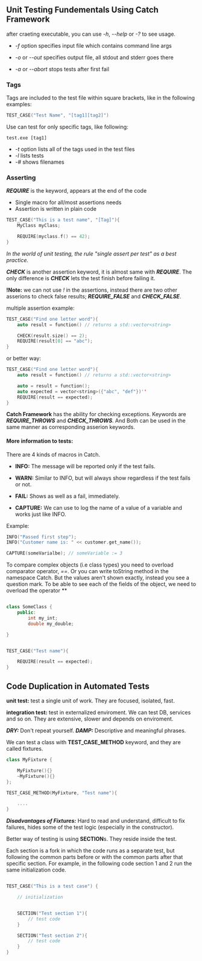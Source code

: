 ## Unit Testing Fundementals Using Catch Framework

after craeting executable, you can use *-h*, *--help* or *-?* to see usage.

- *-f* option specifies input file which contains command line args

- *-o* or *--out* specifies output file, all stdout and stderr goes there

- *-a* or *--abort* stops tests after first fail


### Tags

Tags are included to the test file within square brackets, like in the following examples:

```c++
TEST_CASE("Test Name", "[tag1][tag2]")
```

Use can test for only specific tags, like following:
```
test.exe [tag1]
```

- *-t* option lists all of the tags used in the test files
- *-l* lists tests
- *-#* shows filenames


### Asserting

***REQUIRE*** is the keyword, appears at the end of the code
- Single macro for all/most assertions needs
- Assertion is written in plain code

```c++
TEST_CASE("This is a test name", "[Tag]"){
	MyClass myClass;

	REQUIRE(myclass.f() == 42);
}
```


*In the world of unit testing, the rule "single assert per test" as a best practice.*

***CHECK*** is another assertion keyword, it is almost same with ***REQUIRE***. The only difference is ***CHECK*** lets the test finish before failing it.

**!Note:** we can not use *!* in the assertions, instead there are two other asserions to check false results; ***REQUIRE_FALSE*** and ***CHECK_FALSE***.


multiple assertion example:

```c++
TEST_CASE("Find one letter word"){
	auto result = function() // returns a std::vector<string>

	CHECK(result.size() == 2);
	REQUIRE(result[0] == "abc");
}
```

or better way:

```c++
TEST_CASE("Find one letter word"){
	auto result = function() // returns a std::vector<string>

	auto = result = function();
	auto expected = vector<string>({"abc", "def"})''
	REQUIRE(result == expected);
}
```

**Catch Framework** has the ability for checking exceptions. Keywords are ***REQUIRE_THROWS*** and ***CHECK_THROWS***. And Both can be used in the same manner as corresponding asserion keywords.


#### More information to tests:

There are 4 kinds of macros in Catch.

- **INFO:** The message will be reported only if the test fails.

- **WARN:** Similar to INFO, but will always show regardless if the test fails or not.

- **FAIL:** Shows as well as a fail, immediately.

- **CAPTURE:** We can use to log the name of a value of a variable and works just like INFO.


Example:
```c++
INFO("Passed first step");
INFO("Customer name is: " << customer.get_name());

CAPTURE(someVarialbe); // someVariable := 3
```

To compare complex objects (i.e class types) you need to overload comparator operator, *==*. Or you can write toString method in the namespace Catch. But the values aren't shown exactly, instead you see a question mark. To be able to see each of the fields of the object, we need to overload the operator **

```c++

class SomeClass {
	public:
		int my_int;
		double my_double;

}


TEST_CASE("Test name"){

	REQUIRE(result == expected);
}

```


## Code Duplication in Automated Tests

**unit test:** test a single unit of work. They are focused, isolated, fast.

**integration test:** test in externalized enviroment. We can test DB, services and so on. They are extensive, slower and depends on enviroment.


***DRY:*** Don't repeat yourself.
***DAMP:*** Descriptive and meaningful phrases.


We can test a class with **TEST_CASE_METHOD** keyword, and they are called fixtures.

```c++
class MyFixture {

	MyFixture(){}
	~MyFixture(){}
};

TEST_CASE_METHOD(MyFixture, "Test name"){

	....
}
```


***Disadvantages of Fixtures:*** Hard to read and understand, difficult to fix failures, hides some of the test logic (especially in the constructor).


Better way of testing is using **SECTION**s. They reside inside the test.

Each section is a fork in which the code runs as a separate test, but following the common parts before or with the common parts after that specific section. For example, in the following code section 1 and 2 run the same initialization code.


```c++

TEST_CASE("This is a test case") {

	// initialization


	SECTION("Test section 1"){
		// test code
	}

	SECTION("Test section 2"){
		// test code
	}
}
```

